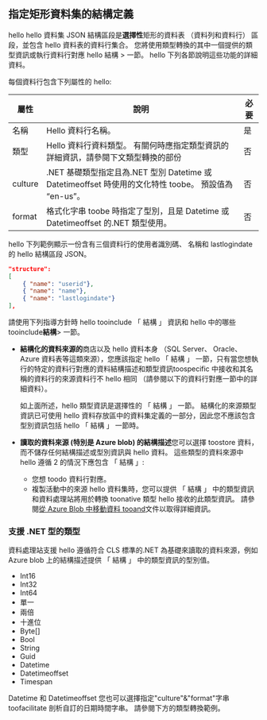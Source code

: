 ## <a name="specifying-structure-definition-for-rectangular-datasets"></a>指定矩形資料集的結構定義
hello hello 資料集 JSON 結構區段是**選擇性**矩形的資料表 （資料列和資料行） 區段，並包含 hello 資料表的資料行集合。 您將使用類型轉換的其中一個提供的類型資訊或執行資料行對應 hello 結構 > 一節。 hello 下列各節說明這些功能的詳細資料。 

每個資料行包含下列屬性的 hello:

| 屬性 | 說明 | 必要 |
| --- | --- | --- |
| 名稱 |Hello 資料行名稱。 |是 |
| 類型 |Hello 資料行資料類型。 有關何時應指定類型資訊的詳細資訊，請參閱下文類型轉換的部份 |否 |
| culture |.NET 基礎類型指定且為.NET 型別 Datetime 或 Datetimeoffset 時使用的文化特性 toobe。 預設值為 “en-us”。 |否 |
| format |格式化字串 toobe 時指定了型別，且是 Datetime 或 Datetimeoffset 的.NET 類型使用。 |否 |

hello 下列範例顯示一份含有三個資料行的使用者識別碼、 名稱和 lastlogindate 的 hello 結構區段 JSON。

```json
"structure": 
[
    { "name": "userid"},
    { "name": "name"},
    { "name": "lastlogindate"}
],
```

請使用下列指導方針時 hello tooinclude 「 結構 」 資訊和 hello 中的哪些 tooinclude**結構**> 一節。

* **結構化的資料來源的**商店以及 hello 資料本身 （SQL Server、 Oracle、 Azure 資料表等這類來源），您應該指定 hello 「 結構 」 一節，只有當您想執行的特定的資料行對應的資料結構描述和類型資訊toospecific 中接收和其名稱的資料行的來源資料行不 hello 相同 （請參閱以下的資料行對應一節中的詳細資料）。 
  
    如上面所述，hello 類型資訊是選擇性的 「 結構 」 一節。 結構化的來源類型資訊已可使用 hello 資料存放區中的資料集定義的一部分，因此您不應該包含型別資訊包括 hello 「 結構 」 一節時。
* **讀取的資料來源 (特別是 Azure blob) 的結構描述**您可以選擇 toostore 資料，而不儲存任何結構描述或型別資訊與 hello 資料。 這些類型的資料來源中 hello 遵循 2 的情況下應包含 「 結構 」:
  * 您想 toodo 資料行對應。
  * 複製活動中的來源 hello 資料集時，您可以提供 「 結構 」 中的類型資訊和資料處理站將用於轉換 toonative 類型 hello 接收的此類型資訊。 請參閱[從 Azure Blob 中移動資料 tooand](../articles/data-factory/data-factory-azure-blob-connector.md)文件以取得詳細資訊。

### <a name="supported-net-based-types"></a>支援 .NET 型的類型
資料處理站支援 hello 遵循符合 CLS 標準的.NET 為基礎來讀取的資料來源，例如 Azure blob 上的結構描述提供 「 結構 」 中的類型資訊的型別值。

* Int16
* Int32 
* Int64
* 單一
* 兩倍
* 十進位
* Byte[]
* Bool
* String 
* Guid
* Datetime
* Datetimeoffset
* Timespan 

Datetime 和 Datetimeoffset 您也可以選擇指定"culture"&"format"字串 toofacilitate 剖析自訂的日期時間字串。 請參閱下方的類型轉換範例。

